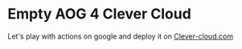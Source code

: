 # Empty AOG 4 Clever Cloud
Let's play with actions on google and deploy it on [Clever-cloud.com](https://www.clever-cloud.com)
